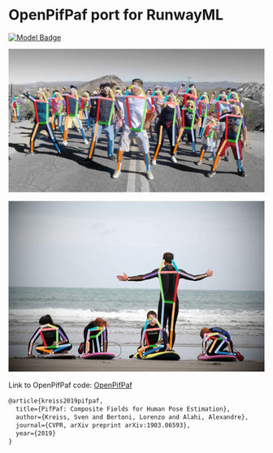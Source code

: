 # OpenPifPaf port for RunwayML

[![Model Badge](https://open-app.runwayml.com/gh-badge.svg)](https://open-app.runwayml.com/?model=alexandre01/OpenPifPaf-Pose)

![](docs/crowd.png)

![](docs/000000081988.jpg.skeleton.png)

Link to OpenPifPaf code: [OpenPifPaf](https://github.com/vita-epfl/openpifpaf)

```
@article{kreiss2019pifpaf,
  title={PifPaf: Composite Fields for Human Pose Estimation},
  author={Kreiss, Sven and Bertoni, Lorenzo and Alahi, Alexandre},
  journal={CVPR, arXiv preprint arXiv:1903.06593},
  year={2019}
}
```
